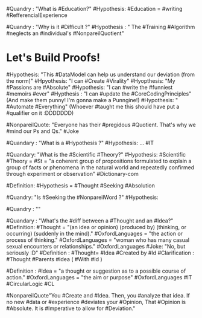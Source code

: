 
#Quandry : "What is #Education?"
#Hypothesis: #Education = #writing #RefferencialExperience 

#Quandry : "Why is it #Difficult ?"
#Hypothesis : " The #Training #Algorithm #neglects an #individual's #NonpareilQuotient"

# Let's Build Proofs!
#Hypothesis: "This #DataModel can help us understand our deviation (from the norm)"
#Hpyothesis: "I can #Create #Virality"
#Hyopthesis: "My #Passions are #Absolute"
#Hypothesis: "I can #write the #funniest #memoirs #ever"
#Hypthesis : "I can #update the #CoreCodingPrinciples" (And make them punny! I'm gonna make a Punngine!)
#Hypothesis: " #Automate #Everything" (Whoever #taught me this should have put a 
#qualifier on it :DDDDDDD)



#NonpareilQuote: "Everyone has their #pregidous #Quotient. That's why we #mind our Ps and Qs." #Joke 

#Quandary : "What is a #Hypothesis ?"
#Hypothesis: ... #IT 

#Quandary: "What is the #Scientific #Theory?"
#Hypothesis:  #Scientific #Theory = #St = "a coherent group of propositions formulated to explain a group of facts or phenomena in the natural world and repeatedly confirmed through experiment or observation" #Dictionary-com
	
#Definition: #Hypothesis = #Thought #Seeking #Absolution

#Quandry: "Is #Seeking the #NonpareilWord ?"
#Hypothesis: 

#Quandry : ""


#Quandary : "What's the #diff between a #Thought and an #Idea?"
#Definition: #Thought = "(an idea or opinion) (produced by) (thinking, or occurring) (suddenly in the mind)." #OxfordLanguages  = "the action or process of thinking." #OxfordLanguages  = "woman who has many casual sexual encounters or relationships." #OxfordLanguages #Joke: "No, but seriously :D"
#Definition : #Thought= #Idea #Created by #Id 
#Clarification : #Thought #Parents #Idea ( #With #Id )

#Definition : #Idea = "a thought or suggestion as to a possible course of action." #OxfordLanguages = "the aim or purpose" #OxfordLanguages #IT #CircularLogic #CL









#NonpareilQuote"You #Create and #Idea. Then, you #analyze that idea. If no new #data or #experience #deviates your #Opinion, That #Opinion is #Absolute. It is #Imperative to allow for #Deviation."